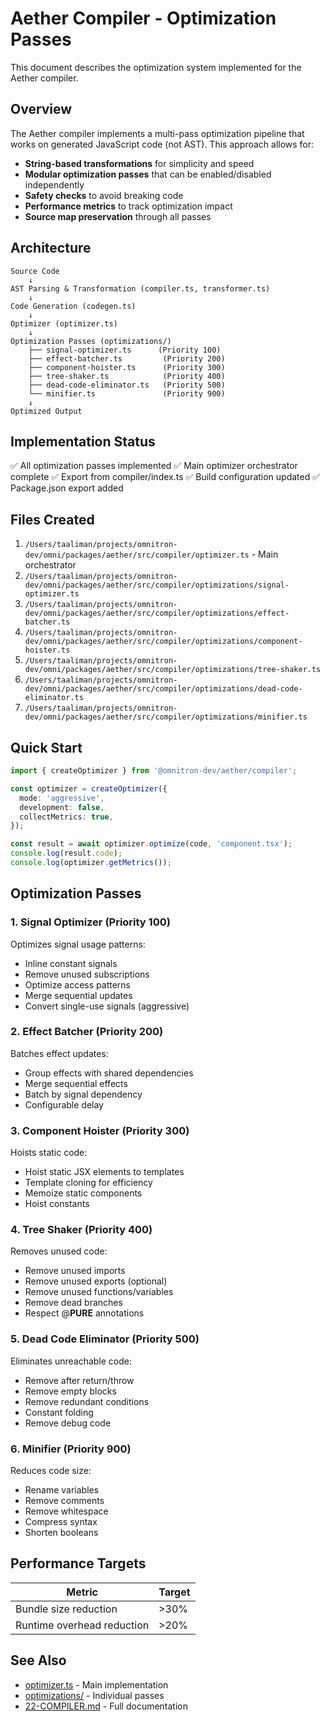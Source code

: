 # Aether Compiler - Optimization Passes

This document describes the optimization system implemented for the Aether compiler.

## Overview

The Aether compiler implements a multi-pass optimization pipeline that works on generated JavaScript code (not AST). This approach allows for:

- **String-based transformations** for simplicity and speed
- **Modular optimization passes** that can be enabled/disabled independently
- **Safety checks** to avoid breaking code
- **Performance metrics** to track optimization impact
- **Source map preservation** through all passes

## Architecture

```
Source Code
    ↓
AST Parsing & Transformation (compiler.ts, transformer.ts)
    ↓
Code Generation (codegen.ts)
    ↓
Optimizer (optimizer.ts)
    ↓
Optimization Passes (optimizations/)
    ├── signal-optimizer.ts      (Priority 100)
    ├── effect-batcher.ts         (Priority 200)
    ├── component-hoister.ts      (Priority 300)
    ├── tree-shaker.ts            (Priority 400)
    ├── dead-code-eliminator.ts   (Priority 500)
    └── minifier.ts               (Priority 900)
    ↓
Optimized Output
```

## Implementation Status

✅ All optimization passes implemented
✅ Main optimizer orchestrator complete
✅ Export from compiler/index.ts
✅ Build configuration updated
✅ Package.json export added

## Files Created

1. `/Users/taaliman/projects/omnitron-dev/omni/packages/aether/src/compiler/optimizer.ts` - Main orchestrator
2. `/Users/taaliman/projects/omnitron-dev/omni/packages/aether/src/compiler/optimizations/signal-optimizer.ts`
3. `/Users/taaliman/projects/omnitron-dev/omni/packages/aether/src/compiler/optimizations/effect-batcher.ts`
4. `/Users/taaliman/projects/omnitron-dev/omni/packages/aether/src/compiler/optimizations/component-hoister.ts`
5. `/Users/taaliman/projects/omnitron-dev/omni/packages/aether/src/compiler/optimizations/tree-shaker.ts`
6. `/Users/taaliman/projects/omnitron-dev/omni/packages/aether/src/compiler/optimizations/dead-code-eliminator.ts`
7. `/Users/taaliman/projects/omnitron-dev/omni/packages/aether/src/compiler/optimizations/minifier.ts`

## Quick Start

```typescript
import { createOptimizer } from '@omnitron-dev/aether/compiler';

const optimizer = createOptimizer({
  mode: 'aggressive',
  development: false,
  collectMetrics: true,
});

const result = await optimizer.optimize(code, 'component.tsx');
console.log(result.code);
console.log(optimizer.getMetrics());
```

## Optimization Passes

### 1. Signal Optimizer (Priority 100)

Optimizes signal usage patterns:
- Inline constant signals
- Remove unused subscriptions
- Optimize access patterns
- Merge sequential updates
- Convert single-use signals (aggressive)

### 2. Effect Batcher (Priority 200)

Batches effect updates:
- Group effects with shared dependencies
- Merge sequential effects
- Batch by signal dependency
- Configurable delay

### 3. Component Hoister (Priority 300)

Hoists static code:
- Hoist static JSX elements to templates
- Template cloning for efficiency
- Memoize static components
- Hoist constants

### 4. Tree Shaker (Priority 400)

Removes unused code:
- Remove unused imports
- Remove unused exports (optional)
- Remove unused functions/variables
- Remove dead branches
- Respect @__PURE__ annotations

### 5. Dead Code Eliminator (Priority 500)

Eliminates unreachable code:
- Remove after return/throw
- Remove empty blocks
- Remove redundant conditions
- Constant folding
- Remove debug code

### 6. Minifier (Priority 900)

Reduces code size:
- Rename variables
- Remove comments
- Remove whitespace
- Compress syntax
- Shorten booleans

## Performance Targets

| Metric | Target |
|--------|--------|
| Bundle size reduction | >30% |
| Runtime overhead reduction | >20% |

## See Also

- [optimizer.ts](./optimizer.ts) - Main implementation
- [optimizations/](./optimizations/) - Individual passes
- [22-COMPILER.md](../docs/22-COMPILER.md) - Full documentation
